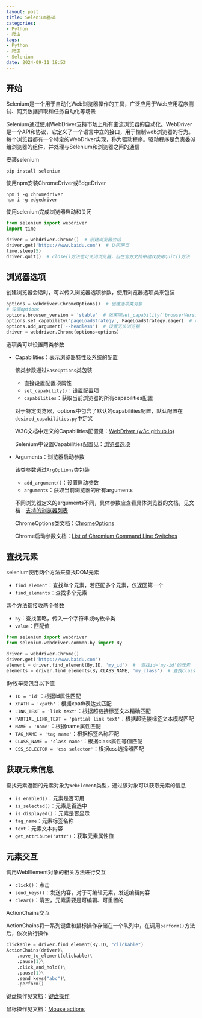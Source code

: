 ```yaml
---
layout: post
title: Selenium基础
categories:
- Python
- 爬虫
tags:
- Python
- 爬虫
- Selenium
date: 2024-09-11 18:53
---
```


## 开始

Selenium是一个用于自动化Web浏览器操作的工具，广泛应用于Web应用程序测试、网页数据抓取和任务自动化等场景

Selenium通过使用WebDriver支持市场上所有主流浏览器的自动化。WebDriver是一个API和协议，它定义了一个语言中立的接口，用于控制web浏览器的行为。每个浏览器都有一个特定的WebDriver实现，称为驱动程序。驱动程序是负责委派给浏览器的组件，并处理与Selenium和浏览器之间的通信

安装selenium

```
pip install selenium
```

使用npm安装ChromeDriver或EdgeDriver

```
npm i -g chromedriver
npm i -g edgedriver
```

使用selenium完成浏览器启动和关闭

```python
from selenium import webdriver
import time

driver = webdriver.Chrome()  # 创建浏览器会话
driver.get('https://www.baidu.com')  # 访问网页
time.sleep(5)
driver.quit()  # close()方法也可关闭浏览器，但在官方文档中建议使用quit()方法
```

## 浏览器选项

创建浏览器会话时，可以传入浏览器选项参数，使用浏览器选项类来包装

```python
options = webdriver.ChromeOptions()  # 创建选项类对象
# 设置options
options.browser_version = 'stable'  # 效果同set_capability('browserVersion', 'stable')
options.set_capability('pageLoadStrategy', PageLoadStrategy.eager)  # value也可传入'eager'
options.add_argument('--headless')  # 设置无头浏览器
driver = webdriver.Chrome(options=options)
```

选项类可以设置两类参数

-   Capabilities：表示浏览器特性及系统的配置

    该类参数通过`BaseOptions`类包装

    -   直接设置配置项属性
    -   `set_capability()`：设置配置项
    -   `capabilities`：获取当前浏览器的所有capabilities配置

    对于特定浏览器，options中包含了默认的capabilities配置，默认配置在`desired_capabilities.py`中定义

    W3C文档中定义的Capabilities配置见：[WebDriver (w3c.github.io)](https://w3c.github.io/webdriver/#capabilities)

    Selenium中设置Capabilities配置见：[浏览器选项](https://www.selenium.dev/zh-cn/documentation/webdriver/drivers/options/)

-   Arguments：浏览器启动参数

    该类参数通过`ArgOptions`类包装

    -   `add_argument()`：设置启动参数
    -   `arguments`：获取当前浏览器的所有arguments

    不同浏览器定义的arguments不同，具体参数应查看具体浏览器的文档，见文档：[支持的浏览器列表](https://www.selenium.dev/zh-cn/documentation/webdriver/browsers/)

    ChromeOptions类文档：[ChromeOptions](https://developer.chrome.com/docs/chromedriver/capabilities?hl=zh-cn#recognized_capabilities)

    Chrome启动参数文档：[List of Chromium Command Line Switches](https://peter.sh/experiments/chromium-command-line-switches/)

## 查找元素

selenium使用两个方法来查找DOM元素

-   `find_element`：查找单个元素，若匹配多个元素，仅返回第一个
-   `find_elements`：查找多个元素

两个方法都接收两个参数

-   `by`：查找策略，传入一个字符串或`By`枚举类
-   `value`：匹配值

```python
from selenium import webdriver
from selenium.webdriver.common.by import By

driver = webdriver.Chrome()
driver.get('https://www.baidu.com')
element = driver.find_element(By.ID, 'my_id')  #  查找id='my-id'的元素
elements = driver.find_elements(By.CLASS_NAME, 'my_class')  # 查找class='my-class'的元素
```

By枚举类包含以下值

-   `ID = 'id'`：根据id属性匹配
-   `XPATH = 'xpath'`：根据xpath表达式匹配
-   `LINK_TEXT = 'link text'`：根据超链接标签文本精确匹配
-   `PARTIAL_LINK_TEXT = 'partial link text'`：根据超链接标签文本模糊匹配
-   `NAME = 'name'`：根据name属性匹配
-   `TAG_NAME = 'tag name'`：根据标签名称匹配
-   `CLASS_NAME = 'class name'`：根据class属性等值匹配
-   `CSS_SELECTOR = 'css selector'`：根据css选择器匹配

## 获取元素信息

查找元素返回的元素对象为`WebElement`类型，通过该对象可以获取元素的信息

-   `is_enabled()`：元素是否可用
-   `is_selected()`：元素是否选中
-   `is_displayed()`：元素是否显示
-   `tag_name`：元素标签名称
-   `text`：元素文本内容
-   `get_attribute('attr')`：获取元素属性值

## 元素交互

调用WebElement对象的相关方法进行交互

-   `click()`：点击
-   `send_keys()`：发送内容，对于可编辑元素，发送编辑内容
-   `clear()`：清空，元素需要是可编辑、可重置的

ActionChains交互

ActionChains将一系列键盘和鼠标操作存储在一个队列中，在调用`perform()`方法后，依次执行操作

```python
clickable = driver.find_element(By.ID, "clickable")
ActionChains(driver)\
    .move_to_element(clickable)\
    .pause(1)\
    .click_and_hold()\
    .pause(1)\
    .send_keys("abc")\
    .perform()
```

键盘操作见文档：[键盘操作](https://www.selenium.dev/zh-cn/documentation/webdriver/actions_api/keyboard/)

鼠标操作见文档：[Mouse actions](https://www.selenium.dev/zh-cn/documentation/webdriver/actions_api/mouse/)

